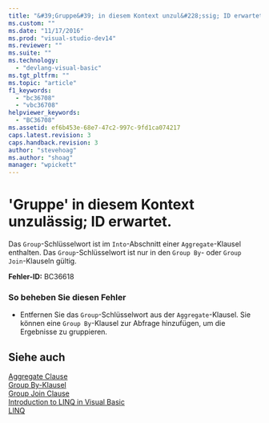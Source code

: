 ```yaml
---
title: "&#39;Gruppe&#39; in diesem Kontext unzul&#228;ssig; ID erwartet. | Microsoft Docs"
ms.custom: ""
ms.date: "11/17/2016"
ms.prod: "visual-studio-dev14"
ms.reviewer: ""
ms.suite: ""
ms.technology: 
  - "devlang-visual-basic"
ms.tgt_pltfrm: ""
ms.topic: "article"
f1_keywords: 
  - "bc36708"
  - "vbc36708"
helpviewer_keywords: 
  - "BC36708"
ms.assetid: ef6b453e-68e7-47c2-997c-9fd1ca074217
caps.latest.revision: 3
caps.handback.revision: 3
author: "stevehoag"
ms.author: "shoag"
manager: "wpickett"
---
```

# &#39;Gruppe&#39; in diesem Kontext unzul&#228;ssig; ID erwartet.
Das `Group`\-Schlüsselwort ist im `Into`\-Abschnitt einer `Aggregate`\-Klausel enthalten. Das `Group`\-Schlüsselwort ist nur in den `Group By`\- oder `Group Join`\-Klauseln gültig.  
  
 **Fehler\-ID:** BC36618  
  
### So beheben Sie diesen Fehler  
  
-   Entfernen Sie das `Group`\-Schlüsselwort aus der `Aggregate`\-Klausel. Sie können eine `Group By`\-Klausel zur Abfrage hinzufügen, um die Ergebnisse zu gruppieren.  
  
## Siehe auch  
 [Aggregate Clause](../../visual-basic/language-reference/queries/aggregate-clause.md)   
 [Group By\-Klausel](../../visual-basic/language-reference/queries/group-by-clause.md)   
 [Group Join Clause](../../visual-basic/language-reference/queries/group-join-clause.md)   
 [Introduction to LINQ in Visual Basic](../../visual-basic/programming-guide/language-features/linq/introduction-to-linq.md)   
 [LINQ](../../visual-basic/programming-guide/language-features/linq/index.md)
